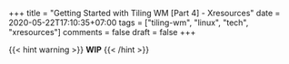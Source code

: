 +++
title = "Getting Started with Tiling WM [Part 4] - Xresources"
date = 2020-05-22T17:10:35+07:00
tags = ["tiling-wm", "linux", "tech", "xresources"]
comments = false
draft = false
+++

{{< hint warning >}}
**WIP**
{{< /hint >}}
